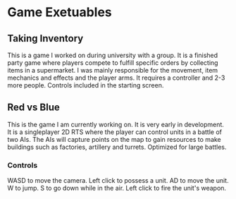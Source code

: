 # Game Exetuables
## Taking Inventory
This is a game I worked on during university with a group. It is a finished party game where players compete to fulfill specific orders by collecting items in a supermarket. I was mainly responsible for the movement, item mechanics and effects and the player arms.
It requires a controller and 2-3 more people. Controls included in the starting screen.

## Red vs Blue
This is the game I am currently working on. It is very early in development. It is a singleplayer 2D RTS where the player can control units in a battle of two AIs. The AIs will capture points on the map to gain resources to make buildings such as factories, artillery
and turrets. Optimized for large battles.

### Controls
WASD to move the camera. Left click to possess a unit. AD to move the unit. W to jump. S to go down while in the air. Left click to fire the unit's weapon.
